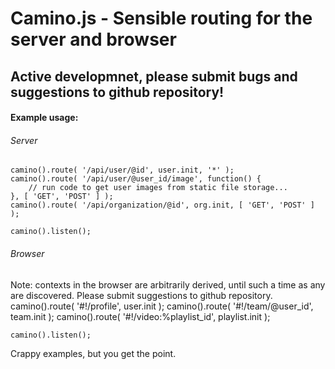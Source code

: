 # Camino.js - Sensible routing for the server and browser
## Active developmnet, please submit bugs and suggestions to github repository!

#### Example usage:

###### Server
    camino().route( '/api/user/@id', user.init, '*' );
    camino().route( '/api/user/@user_id/image', function() {
	    // run code to get user images from static file storage...
    }, [ 'GET', 'POST' ] );
    camino().route( '/api/organization/@id', org.init, [ 'GET', 'POST' ] );

    camino().listen();

###### Browser
Note: contexts in the browser are arbitrarily derived, until such a time as any are discovered. Please submit suggestions to github repository.
    camino().route( '#!/profile', user.init );
    camino().route( '#!/team/@user_id', team.init );
    camino().route( '#!/video:%playlist_id', playlist.init );

    camino().listen();

Crappy examples, but you get the point.